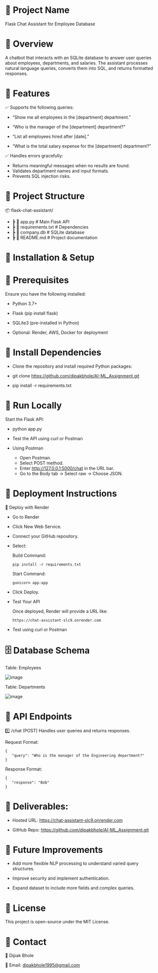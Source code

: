 # 📝 Project Name
Flask Chat Assistant for Employee Database

# 📌 Overview
A chatbot that interacts with an SQLite database to answer user queries about employees, departments, and salaries. The assistant processes natural language queries, converts them into SQL, and returns formatted responses.

# 📌 Features

✅ Supports the following queries:

- “Show me all employees in the [department] department.”

- “Who is the manager of the [department] department?”

- “List all employees hired after [date].”

- “What is the total salary expense for the [department] department?”

✅ Handles errors gracefully:

- Returns meaningful messages when no results are found.
- Validates department names and input formats.
- Prevents SQL injection risks.

# 📂 Project Structure

📦 flask-chat-assistant/
 - ┣ 📜 app.py                 # Main Flask API
 - ┣ 📜 requirements.txt        # Dependencies
 - ┣ 📜 company.db              # SQLite database
 - ┣ 📜 README.md               # Project documentation

# 🔧 Installation & Setup

# 📌 Prerequisites

Ensure you have the following installed:

- Python 3.7+

- Flask (pip install flask)

- SQLite3 (pre-installed in Python)

- Optional: Render, AWS, Docker for deployment

# 📌 Install Dependencies

- Clone the repository and install required Python packages:

- git clone https://github.com/dipakbhole/AI-ML_Assignment.git

- pip install -r requirements.txt

# 📌 Run Locally

Start the Flask API:

- python app.py

 - Test the API using curl or Postman

 - Using Postman
   - Open Postman.
   - Select POST method.
   - Enter http://127.0.0.1:5000/chat in the URL bar.
   - Go to the Body tab → Select raw → Choose JSON.


# 🚀 Deployment Instructions

🔹 Deploy with Render

- Go to Render

- Click New Web Service.

- Connect your GitHub repository.

- Select:

  Build Command:
  
      pip install -r requirements.txt

  Start Command:
  
      gunicorn app:app

- Click Deploy.


- Test Your API

   Once deployed, Render will provide a URL like:

      https://chat-assistant-slc9.onrender.com

- Test using curl or Postman


# 🗄️ Database Schema

Table: Employees

![image](https://github.com/user-attachments/assets/c01587e4-c811-4490-99a9-be8f46051a69)

Table: Departments

![image](https://github.com/user-attachments/assets/0b8887ed-a2a4-471a-95af-831a51198df3)



# 📝 API Endpoints

1️⃣ /chat (POST)
Handles user queries and returns responses.

Request Format:

    {
       "query": "Who is the manager of the Engineering department?"
    }

Response Format:

    {
       "response": "Bob"
    }

# 📌 Deliverables:

- Hosted URL: https://chat-assistant-slc9.onrender.com

- GitHub Repo: https://github.com/dipakbhole/AI-ML_Assignment.git

# 📌 Future Improvements

- Add more flexible NLP processing to understand varied query structures.

- Improve security and implement authentication.

- Expand dataset to include more fields and complex queries.

# 📌 License

This project is open-source under the MIT License.

# 📩 Contact

👤 Dipak Bhole

📧 Email: dipakbhole1995@gmail.com




